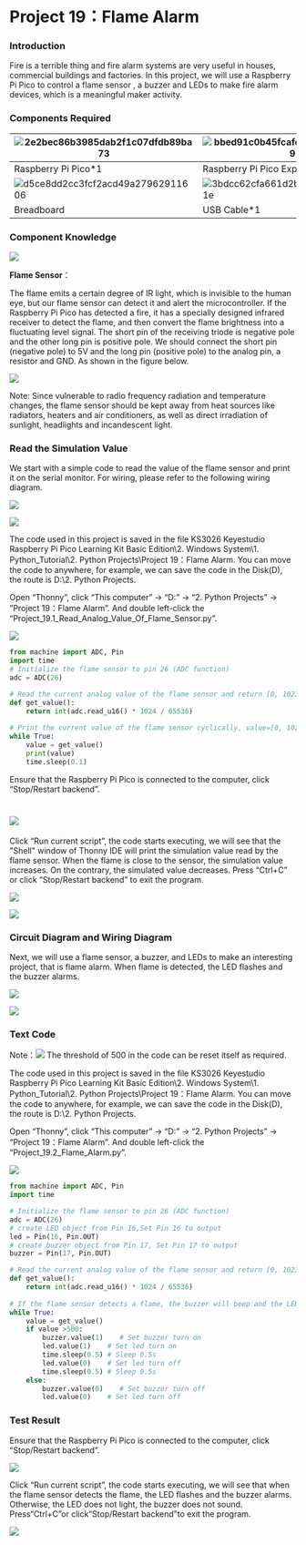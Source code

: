 # Project 19：Flame Alarm

### **Introduction**

Fire is a terrible thing and fire alarm systems are very useful in houses, commercial buildings and factories. In this project, we will use a Raspberry Pi Pico to control a flame sensor , a buzzer and LEDs to make fire alarm devices, which is a meaningful maker activity.

### **Components Required**

| ![2e2bec86b3985dab2f1c07dfdb89ba73](media/2e2bec86b3985dab2f1c07dfdb89ba73.jpeg) | ![bbed91c0b45fcafc7e7163bfeabf68f9](media/bbed91c0b45fcafc7e7163bfeabf68f9.png) | ![image-20230530082616333](media/image-20230530082616333.png) | ![3ec5906fad2172708d449390140f55e6-168535106780428](media/3ec5906fad2172708d449390140f55e6-168535106780428.png) | ![4b4f653a76a82a3b413855493cc58fba](media/4b4f653a76a82a3b413855493cc58fba.png) |
| ------------------------------------------------------------ | ------------------------------------------------------------ | ------------------------------------------------------------ | ------------------------------------------------------------ | ------------------------------------------------------------ |
| Raspberry Pi Pico*1                                          | Raspberry Pi Pico Expansion Board*1                          | Flame Sensor*1                                               | Red LED*1                                                    | Active Buzzer*1                                              |
| ![d5ce8dd2cc3fcf2acd49a27962911606](media/d5ce8dd2cc3fcf2acd49a27962911606.png) | ![3bdcc62cfa661d2b860a76e28537e21e](media/3bdcc62cfa661d2b860a76e28537e21e.png) | ![image-20230530082636422](media/image-20230530082636422.png) | ![image-20230530082656663](media/image-20230530082656663.png) | ![e9a8d050105397bb183512fb4ffdd2f6](media/e9a8d050105397bb183512fb4ffdd2f6.png) |
| Breadboard                                                   | USB Cable*1                                                  | 220ΩResistor*1                                               | 10KΩResistor*1                                               | Jumper Wires                                                 |

### **Component Knowledge**

![](/media/a50ec3e38adf10643eafac8cb62bec8a.png)

**Flame Sensor**：

The flame emits a certain degree of IR light, which is invisible to the human eye, but our flame sensor can detect it and alert the microcontroller. If the Raspberry Pi Pico has detected a fire, it has a specially designed infrared receiver to detect the flame, and then convert the flame brightness into a fluctuating level signal. The short pin of the receiving triode is negative pole and the other long pin is positive pole. We should connect the short pin (negative pole) to 5V and the long pin (positive pole) to the analog pin, a resistor and GND. As shown in the figure below.

![](/media/87bd204db523c602c80745266c1ee452.png)

Note: Since vulnerable to radio frequency radiation and temperature changes, the flame sensor should be kept away from heat sources like radiators, heaters and air conditioners, as well as direct irradiation of sunlight, headlights and incandescent light.

### **Read the Simulation Value**

We start with a simple code to read the value of the flame sensor and print it on the serial monitor. For wiring, please refer to the following wiring diagram.

![](/media/85531078db041bba05599b3a1118a7bc.png)

![](/media/1e3c424f7cc7ac797ab0b8ae4a00f4f1.png)

The code used in this project is saved in the file KS3026 Keyestudio Raspberry Pi Pico Learning Kit Basic Edition\\2. Windows System\\1. Python\_Tutorial\\2. Python Projects\\Project 19：Flame Alarm. You can move the code to anywhere, for example, we can save the code in the Disk(D), the route is D:\\2. Python Projects.

Open “Thonny”, click “This computer” → “D:” → “2. Python Projects” → ”Project 19：Flame Alarm”. And double left-click the “Project\_19.1\_Read\_Analog\_Value\_Of\_Flame\_Sensor.py”.

![](/media/a2b329e2262514852ac484a2fda2a4a0.png)

```python
from machine import ADC, Pin
import time
# Initialize the flame sensor to pin 26 (ADC function)
adc = ADC(26)

# Read the current analog value of the flame sensor and return [0, 1023]
def get_value():
    return int(adc.read_u16() * 1024 / 65536)
 
# Print the current value of the flame sensor cyclically, value=[0, 1023]
while True:
    value = get_value()
    print(value)
    time.sleep(0.1)
```


Ensure that the Raspberry Pi Pico is connected to the computer, click “Stop/Restart backend”.

# ![](/media/50455417516487c8495c097ad9f110db.png)

Click “Run current script”, the code starts executing, we will see that the "Shell" window of Thonny IDE will print the simulation value read by the flame sensor. When the flame is close to the sensor, the simulation value increases. On the contrary, the simulated value decreases. Press “Ctrl+C” or click “Stop/Restart backend” to exit the program.

![](/media/370c5876c1ccf136fb1bd41335515c4d.png)

![](/media/7c04b9dd8c4a10e7b9788ecd95eeeeaa.png)

### **Circuit Diagram and Wiring Diagram**

Next, we will use a flame sensor, a buzzer, and LEDs to make an interesting project, that is flame alarm. When flame is detected, the LED flashes and the buzzer alarms.

![](/media/c2b7feb8039e618ba070a9714ef06554.png)

![](/media/0cd1ee17a6f8de81464817090c5832eb.png)

### **Text Code**

Note：![](/media/40a3ea572836945268b22dfc0cce29c3.png) The threshold of 500 in the code can be reset itself as required.

The code used in this project is saved in the file KS3026 Keyestudio Raspberry Pi Pico Learning Kit Basic Edition\\2. Windows System\\1. Python\_Tutorial\\2. Python Projects\\Project 19：Flame Alarm. You can move the code to anywhere, for example, we can save the code in the Disk(D), the route is D:\\2. Python Projects. 

Open “Thonny”, click “This computer” → “D:” → “2. Python Projects” → “Project 19：Flame Alarm”. And double left-click the “Project\_19.2\_Flame\_Alarm.py”.

![](/media/c863ab723600498531e50a6baa4bee19.png)

```python
from machine import ADC, Pin
import time

# Initialize the flame sensor to pin 26 (ADC function)
adc = ADC(26)
# create LED object from Pin 16,Set Pin 16 to output
led = Pin(16, Pin.OUT) 
# create buzzer object from Pin 17, Set Pin 17 to output
buzzer = Pin(17, Pin.OUT)   

# Read the current analog value of the flame sensor and return [0, 1023]
def get_value():
    return int(adc.read_u16() * 1024 / 65536)
 
# If the flame sensor detects a flame, the buzzer will beep and the LED will blink when the analog value is greater than 500. Otherwise, the buzzer does not sound and the LED goes off 
while True:
    value = get_value()
    if value >500:
        buzzer.value(1)    # Set buzzer turn on
        led.value(1)    # Set led turn on
        time.sleep(0.5) # Sleep 0.5s
        led.value(0)    # Set led turn off
        time.sleep(0.5) # Sleep 0.5s
    else:
        buzzer.value(0)    # Set buzzer turn off
        led.value(0)    # Set led turn off
```

### **Test Result**

Ensure that the Raspberry Pi Pico is connected to the computer, click “Stop/Restart backend”.

![](/media/a89a6364c773f77d114d4973ac957927.png)

Click “Run current script”, the code starts executing, we will see that when the flame sensor detects the flame, the LED flashes and the buzzer alarms. Otherwise, the LED does not light, the buzzer does not sound. Press“Ctrl+C”or click“Stop/Restart backend”to exit the program.

![](/media/ee561418efb12cc09b2a1448a7e2bda4.png)
